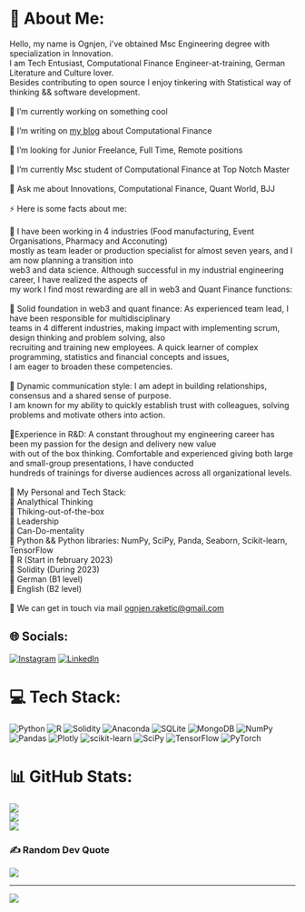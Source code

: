 # 💫 About Me:
Hello, my name is Ognjen, i've obtained Msc Engineering degree with specialization in Innovation. <br>I am Tech Entusiast, Computational Finance Engineer-at-training, German Literature and Culture lover.<br>Besides contributing to open source I enjoy tinkering with Statistical way of thinking && software development.<br><br>🔭 I’m currently working on something cool<br><br>💬 I’m writing on <a href = "https://ognjenraketic.wixsite.com/quanty-world">my blog</a> about Computational Finance<br><br>🤝 I’m looking for Junior Freelance, Full Time, Remote positions<br><br>🌱 I’m currently Msc student of Computational Finance at Top Notch Master<br><br>💬 Ask me about Innovations, Computational Finance, Quant World, BJJ<br><br>⚡ Here is some facts about me:<br><br>🔭 I have been working in 4 industries (Food manufacturing, Event Organisations, Pharmacy and Acconuting) <br>mostly as team leader or production specialist for almost seven years, and I am now planning a transition into<br>web3 and data science. Although successful in my industrial engineering career, I have realized the aspects of <br>my work I find most rewarding are all in web3 and Quant Finance functions:<br><br>💬 Solid foundation in web3 and quant finance: As experienced team lead, I have been responsible for multidisciplinary<br> teams in 4 different industries, making impact with implementing scrum, design thinking and problem solving, also<br> recruiting and training new employees. A quick learner of complex programming, statistics and financial concepts and issues, <br>I am eager to broaden these competencies.<br><br>💬 Dynamic communication style: I am adept in building relationships, consensus and a shared sense of purpose. <br>I am known for my ability to quickly establish trust with colleagues, solving problems and motivate others into action.<br><br>💬Experience in R&D: A constant throughout my engineering career has been my passion for the design and delivery new value<br>with out of the box thinking. Comfortable and experienced giving both large and small-group presentations, I have conducted<br> hundreds of trainings for diverse audiences across all organizational levels.<br><br>💬  My Personal and Tech Stack:<br>🤝 Analythical Thinking<br>🤝 Thiking-out-of-the-box<br>🤝 Leadership<br>🤝 Can-Do-mentality<br>🤝 Python && Python libraries: NumPy, SciPy, Panda, Seaborn, Scikit-learn, TensorFlow<br>🤝 R (Start in february 2023)<br>🤝 Solidity (During 2023)<br>🤝 German (B1 level)<br>🤝 English (B2 level)<br><br>💬 We can get in touch via mail ognjen.raketic@gmail.com


## 🌐 Socials:
[![Instagram](https://img.shields.io/badge/Instagram-%23E4405F.svg?logo=Instagram&logoColor=white)](https://instagram.com/inovativac/) [![LinkedIn](https://img.shields.io/badge/LinkedIn-%230077B5.svg?logo=linkedin&logoColor=white)](https://linkedin.com/in/www.linkedin.com/in/ognjen-raketic/) 

# 💻 Tech Stack:
![Python](https://img.shields.io/badge/python-3670A0?style=for-the-badge&logo=python&logoColor=ffdd54) ![R](https://img.shields.io/badge/r-%23276DC3.svg?style=for-the-badge&logo=r&logoColor=white) ![Solidity](https://img.shields.io/badge/Solidity-%23363636.svg?style=for-the-badge&logo=solidity&logoColor=white) ![Anaconda](https://img.shields.io/badge/Anaconda-%2344A833.svg?style=for-the-badge&logo=anaconda&logoColor=white) ![SQLite](https://img.shields.io/badge/sqlite-%2307405e.svg?style=for-the-badge&logo=sqlite&logoColor=white) ![MongoDB](https://img.shields.io/badge/MongoDB-%234ea94b.svg?style=for-the-badge&logo=mongodb&logoColor=white) ![NumPy](https://img.shields.io/badge/numpy-%23013243.svg?style=for-the-badge&logo=numpy&logoColor=white) ![Pandas](https://img.shields.io/badge/pandas-%23150458.svg?style=for-the-badge&logo=pandas&logoColor=white) ![Plotly](https://img.shields.io/badge/Plotly-%233F4F75.svg?style=for-the-badge&logo=plotly&logoColor=white) ![scikit-learn](https://img.shields.io/badge/scikit--learn-%23F7931E.svg?style=for-the-badge&logo=scikit-learn&logoColor=white) ![SciPy](https://img.shields.io/badge/SciPy-%230C55A5.svg?style=for-the-badge&logo=scipy&logoColor=%white) ![TensorFlow](https://img.shields.io/badge/TensorFlow-%23FF6F00.svg?style=for-the-badge&logo=TensorFlow&logoColor=white) ![PyTorch](https://img.shields.io/badge/PyTorch-%23EE4C2C.svg?style=for-the-badge&logo=PyTorch&logoColor=white)
# 📊 GitHub Stats:
![](https://github-readme-stats.vercel.app/api?username=Raketic-Ognjen&theme=tokyonight&hide_border=false&include_all_commits=true&count_private=false)<br/>
![](https://github-readme-streak-stats.herokuapp.com/?user=Raketic-Ognjen&theme=tokyonight&hide_border=false)<br/>
![](https://github-readme-stats.vercel.app/api/top-langs/?username=Raketic-Ognjen&theme=tokyonight&hide_border=false&include_all_commits=true&count_private=false&layout=compact)

### ✍️ Random Dev Quote
![](https://quotes-github-readme.vercel.app/api?type=horizontal&theme=tokyonight)

---
[![](https://visitcount.itsvg.in/api?id=Raketic-Ognjen&icon=6&color=0)](https://visitcount.itsvg.in)
